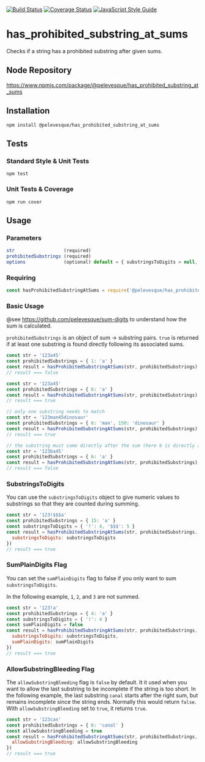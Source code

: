 [![Build Status](https://travis-ci.org/pelevesque/has_prohibited_substring_at_sums.svg?branch=master)](https://travis-ci.org/pelevesque/has_prohibited_substring_at_sums)
[![Coverage Status](https://coveralls.io/repos/github/pelevesque/has_prohibited_substring_at_sums/badge.svg?branch=master)](https://coveralls.io/github/pelevesque/has_prohibited_substring_at_sums?branch=master)
[![JavaScript Style Guide](https://img.shields.io/badge/code_style-standard-brightgreen.svg)](https://standardjs.com)

# has_prohibited_substring_at_sums

Checks if a string has a prohibited substring after given sums.

## Node Repository

https://www.npmjs.com/package/@pelevesque/has_prohibited_substring_at_sums

## Installation

`npm install @pelevesque/has_prohibited_substring_at_sums`

## Tests

### Standard Style & Unit Tests

`npm test`

### Unit Tests & Coverage

`npm run cover`

## Usage

### Parameters

```js
str                  (required)
prohibitedSubstrings (required)
options              (optional) default = { substringsToDigits = null, sumPlainDigits = true,  allowSubstringBleeding = false }
```

### Requiring

```js
const hasProhibitedSubstringAtSums = require('@pelevesque/has_prohibited_substring_at_sums')
```

### Basic Usage

@see https://github.com/pelevesque/sum-digits to understand how the sum is calculated.

`prohibitedSubstrings` is an object of sum -> substring pairs. `true` is returned
if at least one substring is found directly following its associated sums.

```js
const str = '123a45'
const prohibitedSubstrings = { 1: 'a' }
const result = hasProhibitedSubstringAtSums(str, prohibitedSubstrings)
// result === false
```

```js
const str = '123a45'
const prohibitedSubstrings = { 6: 'a' }
const result = hasProhibitedSubstringAtSums(str, prohibitedSubstrings)
// result === true
```

```js
// only one substring needs to match
const str = '123man45dinosaur'
const prohibitedSubstrings = { 6: 'man', 150: 'dinosaur' }
const result = hasProhibitedSubstringAtSums(str, prohibitedSubstrings)
// result === true
```

```js
// the substring must come directly after the sum (here b is directly after the sum, not a)
const str = '123ba45'
const prohibitedSubstrings = { 6: 'a' }
const result = hasProhibitedSubstringAtSums(str, prohibitedSubstrings)
// result === false
```

### SubstringsToDigits

You can use the `substringsToDigits` object to give numeric values to substrings
so that they are counted during summing.

```js
const str = '123!$$$a'
const prohibitedSubstrings = { 15: 'a' }
const substringsToDigits = { '!': 4, '$$$': 5 }
const result = hasProhibitedSubstringAtSums(str, prohibitedSubstrings, {
  substringsToDigits: substringsToDigits
})
// result === true
```

### SumPlainDigits Flag

You can set the `sumPlainDigits` flag to false if you only want to sum
`substringsToDigits`.

In the following example, `1`, `2`, and `3` are not summed.

```js
const str = '123!a'
const prohibitedSubstrings = { 4: 'a' }
const substringsToDigits = { '!': 4 }
const sumPlainDigits = false
const result = hasProhibitedSubstringAtSums(str, prohibitedSubstrings, {
  substringsToDigits: substringsToDigits,
  sumPlainDigits: sumPlainDigits
})
// result === true
```

### AllowSubstringBleeding Flag

The `allowSubstringBleeding` flag is `false` by default. It it used when you want
to allow the last substring to be incomplete if the string is too short.
In the following example, the last substring `canal` starts after the right sum,
but remains incomplete since the string ends. Normally this would return `false`.
With `allowSubstringBleeding` set to `true`, it returns `true`.

```js
const str = '123can'
const prohibitedSubstrings = { 6: 'canal' }
const allowSubstringBleeding = true
const result = hasProhibitedSubstringAtSums(str, prohibitedSubstrings, {
  allowSubstringBleeding: allowSubstringBleeding
})
// result === true
```
